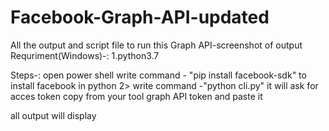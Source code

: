 # Facebook-Graph-API-updated
All the output and script file to run this Graph API-screenshot of output
Requriment(Windows)-:
1.python3.7

Steps-:
open power shell
write command - "pip install facebook-sdk" to install facebook in python
2> write command -"python cli.py"
it will ask for acces token copy from your tool graph API token and paste it

all output will display

